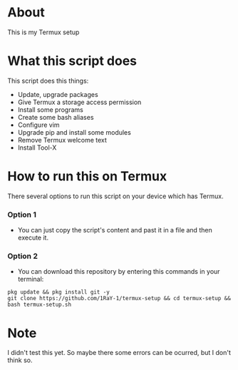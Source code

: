 # About
This is my Termux setup

# What this script does
This script does this things:
* Update, upgrade packages
* Give Termux a storage access permission
* Install some programs
* Create some bash aliases
* Configure vim
* Upgrade pip and install some modules
* Remove Termux welcome text
* Install Tool-X

# How to run this on Termux
There several options to run this script on your device which has Termux.

### Option 1
* You can just copy the script's content and past it in a file and then execute it.

### Option 2
* You can download this repository by entering this commands in your terminal:
```
pkg update && pkg install git -y
git clone https://github.com/1RaY-1/termux-setup && cd termux-setup && bash termux-setup.sh
```

# Note
I didn't test this yet. So maybe there some errors can be ocurred, but I don't think so.
